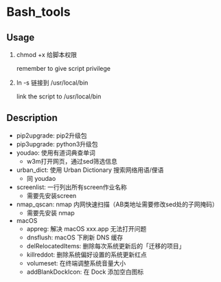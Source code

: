 # Bash_tools

## Usage

1. chmod +x 给脚本权限

   remember to give script privilege

2. ln -s 链接到 /usr/local/bin

   link the script to /usr/local/bin

## Description

- pip2upgrade: pip2升级包
- pip3upgrade: python3升级包
- youdao: 使用有道词典查单词
  - w3m打开网页，通过sed筛选信息
- urban_dict: 使用 Urban Dictionary 搜索网络用语/俚语
  - 同 youdao
- screenlist: 一行列出所有screen作业名称
  - 需要先安装screen
- nmap_qscan: nmap 内网快速扫描（AB类地址需要修改sed处的子网掩码）
  - 需要先安装 nmap
- macOS
  - appreg: 解决 macOS xxx.app 无法打开问题
  - dnsflush: macOS 下刷新 DNS 缓存
  - delRelocatedItems: 删除每次系统更新后的「迁移的项目」
  - killreddot: 删除系统偏好设置的系统更新红点
  - volumeset: 在终端调整系统音量大小
  - addBlankDockIcon: 在 Dock 添加空白图标

